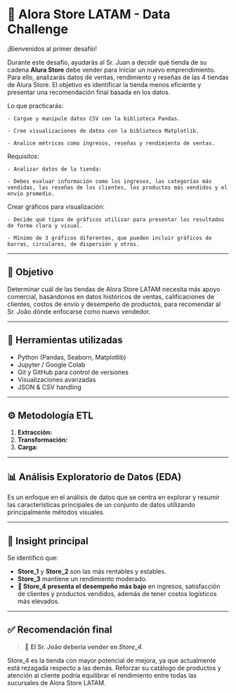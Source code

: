 # 🛒 Alora Store LATAM - Data Challenge

¡Bienvenidos al primer desafío!

Durante este desafío, ayudarás al Sr. Juan a decidir qué tienda de su cadena **Alura Store** debe vender para iniciar un nuevo emprendimiento. Para ello, analizarás datos de ventas, rendimiento y reseñas de las 4 tiendas de Alura Store. El objetivo es identificar la tienda menos eficiente y presentar una recomendación final basada en los datos.

Lo que practicarás:

    - Cargue y manipule datos CSV con la biblioteca Pandas.

    - Cree visualizaciones de datos con la biblioteca Matplotlib.

    - Analice métricas como ingresos, reseñas y rendimiento de ventas.

Requisitos:

    - Analizar datos de la tienda:

    - Debes evaluar información como los ingresos, las categorías más vendidas, las reseñas de los clientes, los productos más vendidos y el envío promedio.

 

Crear gráficos para visualización:

    - Decide qué tipos de gráficos utilizar para presentar los resultados de forma clara y visual.

    - Mínimo de 3 gráficos diferentes, que pueden incluir gráficos de barras, circulares, de dispersión y otros.

---

## 📌 Objetivo

Determinar cuál de las tiendas de Alora Store LATAM necesita más apoyo comercial, basándonos en datos históricos de ventas, calificaciones de clientes, costos de envío y desempeño de productos, para recomendar al Sr. João dónde enfocarse como nuevo vendedor.

---

## 🧰 Herramientas utilizadas

- Python (Pandas, Seaborn, Matplotlib)
- Jupyter / Google Colab
- Git y GitHub para control de versiones
- Visualizaciones avanzadas
- JSON & CSV handling

---

## ⚙️ Metodología ETL

1. **Extracción:**  
2. **Transformación:**  
3. **Carga:**  

---

## 📊 Análisis Exploratorio de Datos (EDA)

Es un enfoque en el análisis de datos que se centra en explorar y resumir las características principales de un conjunto de datos utilizando principalmente métodos visuales.

---

## 🧠 Insight principal

Se identificó que:

- **Store_1** y **Store_2** son las más rentables y estables.
- **Store_3** mantiene un rendimiento moderado.
- **🚨 Store_4 presenta el desempeño más bajo** en ingresos, satisfacción de clientes y productos vendidos, además de tener costos logísticos más elevados.

---

## ✅ Recomendación final

> 📌 **El Sr. João debería vender en _Store_4_**.

Store_4 es la tienda con mayor potencial de mejora, ya que actualmente está rezagada respecto a las demás. Reforzar su catálogo de productos y atención al cliente podría equilibrar el rendimiento entre todas las sucursales de Alora Store LATAM.






  
